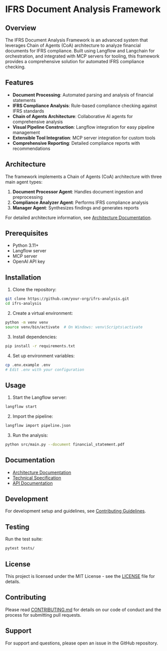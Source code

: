# IFRS Document Analysis Framework

## Overview

The IFRS Document Analysis Framework is an advanced system that leverages Chain of Agents (CoA) architecture to analyze financial documents for IFRS compliance. Built using Langflow and Langchain for orchestration, and integrated with MCP servers for tooling, this framework provides a comprehensive solution for automated IFRS compliance checking.

## Features

- **Document Processing**: Automated parsing and analysis of financial statements
- **IFRS Compliance Analysis**: Rule-based compliance checking against IFRS standards
- **Chain of Agents Architecture**: Collaborative AI agents for comprehensive analysis
- **Visual Pipeline Construction**: Langflow integration for easy pipeline management
- **Extensible Tool Integration**: MCP server integration for custom tools
- **Comprehensive Reporting**: Detailed compliance reports with recommendations

## Architecture

The framework implements a Chain of Agents (CoA) architecture with three main agent types:

1. **Document Processor Agent**: Handles document ingestion and preprocessing
2. **Compliance Analyzer Agent**: Performs IFRS compliance analysis
3. **Manager Agent**: Synthesizes findings and generates reports

For detailed architecture information, see [Architecture Documentation](docs/architecture.md).

## Prerequisites

- Python 3.11+
- Langflow server
- MCP server
- OpenAI API key

## Installation

1. Clone the repository:
```bash
git clone https://github.com/your-org/ifrs-analysis.git
cd ifrs-analysis
```

2. Create a virtual environment:
```bash
python -m venv venv
source venv/bin/activate  # On Windows: venv\Scripts\activate
```

3. Install dependencies:
```bash
pip install -r requirements.txt
```

4. Set up environment variables:
```bash
cp .env.example .env
# Edit .env with your configuration
```

## Usage

1. Start the Langflow server:
```bash
langflow start
```

2. Import the pipeline:
```bash
langflow import pipeline.json
```

3. Run the analysis:
```bash
python src/main.py --document financial_statement.pdf
```

## Documentation

- [Architecture Documentation](docs/architecture.md)
- [Technical Specification](docs/technical_spec.md)
- [API Documentation](docs/api.md)

## Development

For development setup and guidelines, see [Contributing Guidelines](CONTRIBUTING.md).

## Testing

Run the test suite:
```bash
pytest tests/
```

## License

This project is licensed under the MIT License - see the [LICENSE](LICENSE) file for details.

## Contributing

Please read [CONTRIBUTING.md](CONTRIBUTING.md) for details on our code of conduct and the process for submitting pull requests.

## Support

For support and questions, please open an issue in the GitHub repository.
